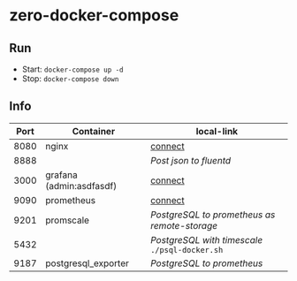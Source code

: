 # zero-docker-compose

## Run
- Start: `docker-compose up -d`
- Stop:  `docker-compose down`

## Info

Port | Container                              | local-link
---  | ---                                    | ---
8080 | nginx                                  | [connect](http://127.0.0.1:8080/index.html)
8888 |                                        | *Post json to fluentd*
3000 | grafana   (admin:asdfasdf)             | [connect](http://127.0.0.1:3000/)
9090 | prometheus                             | [connect](http://127.0.0.1:9090/)
9201 | promscale                              | *PostgreSQL to prometheus as remote-storage*
5432 |                                        | *PostgreSQL with timescale* `./psql-docker.sh`
9187 | postgresql_exporter                    | *PostgreSQL to prometheus*
